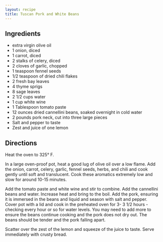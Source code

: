 ```yaml
---
layout: recipe
title: Tuscan Pork and White Beans
---
```


## Ingredients

* extra virgin olive oil
* 1 onion, diced
* 1 carrot, diced
* 2 stalks of celery, diced
* 2 cloves of garlic, chopped
* 1 teaspoon fennel seeds
* 1/2 teaspoon of dried chili flakes
* 2 fresh bay leaves
* 4 thyme sprigs
* 8 sage leaves
* 2 1/2 cups water
* 1 cup white wine
* 1 Tablespoon tomato paste
* 12 ounces dried cannellini beans, soaked overnight in cold water
* 2 pounds pork neck, cut into three large pieces
* Salt and pepper to taste
* Zest and juice of one lemon

## Directions

Heat the oven to 325° F.

In a large oven-proof pot, heat a good lug of olive oil over a low
flame. Add the onion, carrot, celery, garlic, fennel seeds, herbs, and
chili and cook gently until soft and translucent. Cook these aromatics
extremely low and slow for around 10-15 minutes.

Add the tomato paste and white wine and stir to combine. Add the
cannellini beans and water. Increase heat and bring to the boil. Add the
pork, ensuring it is immersed in the beans and liquid and season with
salt and pepper. Cover pot with a lid and cook in the preheated oven for
3- 3 1/2 hours - checking every hour or so for water levels. You may
need to add more to ensure the beans continue cooking and the pork does
not dry out. The beans should be tender and the pork falling apart.

Scatter over the zest of the lemon and squeeze of the juice to taste.
Serve immediately with crusty bread.
